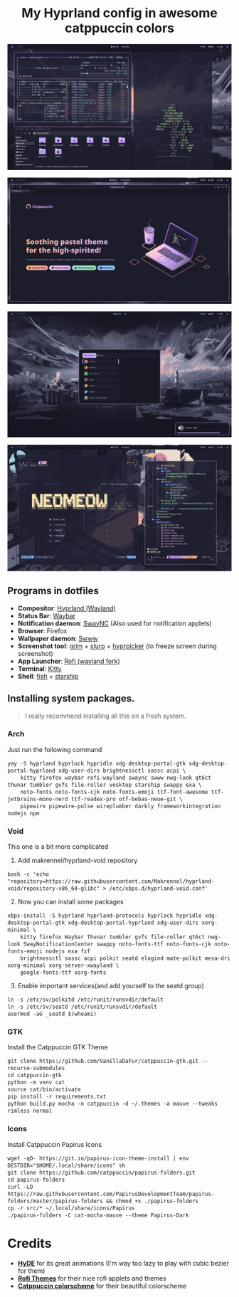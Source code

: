 <h1 align="center"> My Hyprland config in awesome catppuccin colors</h1>

<!-- # Main -->
![Screenshot](assets/main.png)
<!-- # Browser -->
![Screenshot](assets/browser.png)
<!-- # Rofi and notification applets -->
![Screenshot](assets/rofi-and-stuff.png)
<!-- # Terminal stuff -->
![Screenshot](assets/terminal-stuff.png)


## Programs in dotfiles
- **Compositor**: [Hyprland (Wayland)](https://hypr.land/)
- **Status Bar**: [Waybar](https://github.com/Alexays/Waybar)
- **Notification daemon**: [SwayNC](https://github.com/ErikReider/SwayNotificationCenter) (Also used for notification applets)
- **Browser**: Firefox
- **Wallpaper daemon**: [Swww](https://github.com/LGFae/swww)
- **Screenshot tool**: [grim](https://github.com/emersion/grim) + [slurp](https://github.com/emersion/slurp) + [hyprpicker](https://github.com/hyprwm/hyprpicker) (to freeze screen during screenshot)
- **App Launcher**: [Rofi (wayland fork)](https://github.com/lbonn/rofi)
- **Terminal**: [Kitty](https://github.com/kovidgoyal/kitty)
- **Shell**: [fish](https://github.com/fish-shell/fish-shell) + [starship](https://github.com/starship/starship)


## Installing system packages.

> I really recommend installing all this on a fresh system.

### Arch
Just run the following command
```
yay -S hyprland hyprlock hypridle xdg-desktop-portal-gtk xdg-desktop-portal-hyprland xdg-user-dirs brightnessctl sassc acpi \
    kitty firefox waybar rofi-wayland swaync swww nwg-look qt6ct thunar tumbler gvfs file-roller vesktop starship swappy exa \
    noto-fonts noto-fonts-cjk noto-fonts-emoji ttf-font-awesome ttf-jetbrains-mono-nerd ttf-readex-pro otf-bebas-neue-git \
    pipewire pipewire-pulse wireplumber darkly frameworkintegration nodejs npm
```

### Void
This one is a bit more complicated
1. Add makrennel/hyprland-void repository
```
bash -c 'echo "repository=https://raw.githubusercontent.com/Makrennel/hyprland-void/repository-x86_64-glibc" > /etc/xbps.d/hyprland-void.conf'
```
2. Now you can install *some* packages
```
xbps-install -S hyprland hyprland-protocols hyprlock hypridle xdg-desktop-portal-gtk xdg-desktop-portal-hyprland xdg-user-dirs xorg-minimal \
    kitty firefox Waybar Thunar tumbler gvfs file-roller qt6ct nwg-look SwayNotificationCenter swappy noto-fonts-ttf noto-fonts-cjk noto-fonts-emoji nodejs exa fzf
    brightnessctl sassc acpi polkit seatd elogind mate-polkit mesa-dri xorg-minimal xorg-server-xwayland \
    google-fonts-ttf xorg-fonts 
```

3. Enable important services(and add yourself to the seatd group)
```
ln -s /etc/sv/polkitd /etc/runit/runsvdir/default
ln -s /etc/sv/seatd /etc/runit/runsvdir/default
usermod -aG _seatd $(whoami)
```

### GTK
Install the Catppuccin GTK Theme
```
git clone https://github.com/VanillaDaFur/catppuccin-gtk.git --recurse-submodules
cd catppuccin-gtk
python -m venv cat
source cat/bin/activate
pip install -r requirements.txt
python build.py mocha -n catppuccin -d ~/.themes -a mauve --tweaks rimless normal
```
### Icons
Install Catppuccin Papirus Icons 
```
wget -qO- https://git.io/papirus-icon-theme-install | env DESTDIR="$HOME/.local/share/icons" sh
git clone https://github.com/catppuccin/papirus-folders.git 
cd papirus-folders
curl -LO https://raw.githubusercontent.com/PapirusDevelopmentTeam/papirus-folders/master/papirus-folders && chmod +x ./papirus-folders
cp -r src/* ~/.local/share/icons/Papirus
./papirus-folders -C cat-mocha-mauve --theme Papirus-Dark
```

# Credits
- **[HyDE](https://github.com/HyDE-Project/HyDE)** for its great animations (I'm way too lazy to play with cubic bezier for them)
- **[Rofi Themes](https://github.com/adi1090x/rofi)** for their nice rofi applets and themes
- **[Catppuccin colorscheme](https://catppuccin.com/)** for their beautiful colorscheme
